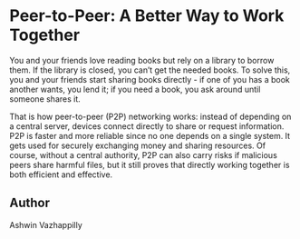 # Peer-to-Peer: A Better Way to Work Together

You and your friends love reading books but rely on a library to borrow them. If the library is closed, you can’t get the needed books. To solve this, you and your friends start sharing books directly - if one of you has a book another wants, you lend it; if you need a book, you ask around until someone shares it.

That is how peer-to-peer (P2P) networking works: instead of depending on a central server, devices connect directly to share or request information. P2P is faster and more reliable since no one depends on a single system. It gets used for securely exchanging money and sharing resources. Of course, without a central authority, P2P can also carry risks if malicious peers share harmful files, but it still proves that directly working together is both efficient and effective.

## Author
Ashwin Vazhappilly
